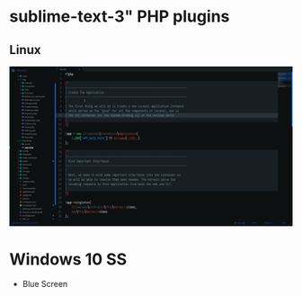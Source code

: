 # sublime-text-3" PHP plugins
## Linux

![alt text](https://raw.githubusercontent.com/yuceltoluyag/sublime-text-3/master/linux-ss.png "Linux Version")

#  Windows 10 SS
 * Blue Screen
